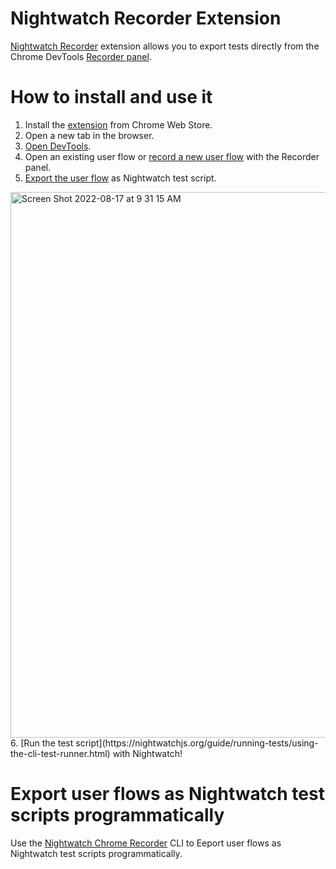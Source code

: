 # Nightwatch Recorder Extension

[Nightwatch Recorder]((https://chrome.google.com/webstore/detail/nightwatch-chrome-recorde/nhbccjfogdgkahamfohokdhcnemjafjk/related)) extension allows you to export tests directly from the Chrome DevTools [Recorder panel](https://goo.gle/devtools-recorder).

# How to install and use it

1. Install the [extension](https://chrome.google.com/webstore/detail/nightwatch-chrome-recorde/nhbccjfogdgkahamfohokdhcnemjafjk/related) from Chrome Web Store. 
2. Open a new tab in the browser.
3. [Open DevTools](https://developer.chrome.com/docs/devtools/open/).
4. Open an existing user flow or [record a new user flow](https://goo.gle/devtools-recorder) with the Recorder panel.
5. [Export the user flow](https://developer.chrome.com/docs/devtools/recorder/reference/#export-flows) as Nightwatch test script. 
  <img width="873" alt="Screen Shot 2022-08-17 at 9 31 15 AM" src="https://user-images.githubusercontent.com/5917927/185052858-44ba664a-33e4-48e3-83f3-83ff295d4d52.png">
6. [Run the test script](https://nightwatchjs.org/guide/running-tests/using-the-cli-test-runner.html) with Nightwatch!

# Export user flows as Nightwatch test scripts programmatically

Use the [Nightwatch Chrome Recorder](https://github.com/nightwatchjs/nightwatch-chrome-recorder) CLI to Eeport user flows as Nightwatch test scripts programmatically. 
